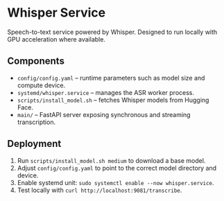 # Whisper Service

Speech-to-text service powered by Whisper. Designed to run locally with GPU acceleration where available.

## Components

- `config/config.yaml` – runtime parameters such as model size and compute device.
- `systemd/whisper.service` – manages the ASR worker process.
- `scripts/install_model.sh` – fetches Whisper models from Hugging Face.
- `main/` – FastAPI server exposing synchronous and streaming transcription.

## Deployment

1. Run `scripts/install_model.sh medium` to download a base model.
2. Adjust `config/config.yaml` to point to the correct model directory and device.
3. Enable systemd unit: `sudo systemctl enable --now whisper.service`.
4. Test locally with `curl http://localhost:9081/transcribe`.

